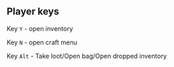 ## Player keys ##

Key `Y` - open inventory

Key `N` - open craft menu

Key `Alt` - Take loot/Open bag/Open dropped inventory
